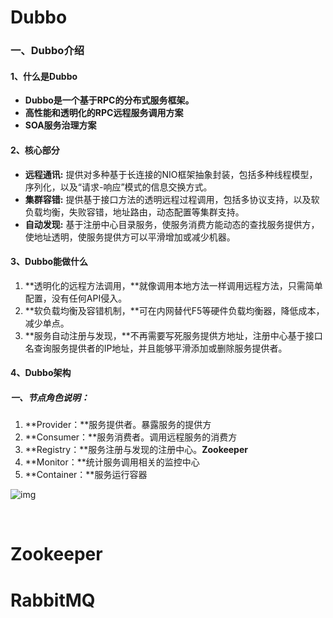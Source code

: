 # 						Dubbo

### 一、Dubbo介绍

#### 1、什么是Dubbo

- **Dubbo是一个基于RPC的分布式服务框架。**
- **高性能和透明化的RPC远程服务调用方案**
- **SOA服务治理方案**

#### 2、核心部分

- **远程通讯:** 提供对多种基于长连接的NIO框架抽象封装，包括多种线程模型，序列化，以及“请求-响应”模式的信息交换方式。
- **集群容错:** 提供基于接口方法的透明远程过程调用，包括多协议支持，以及软负载均衡，失败容错，地址路由，动态配置等集群支持。
- **自动发现:** 基于注册中心目录服务，使服务消费方能动态的查找服务提供方，使地址透明，使服务提供方可以平滑增加或减少机器。	

#### 3、Dubbo能做什么

1. **透明化的远程方法调用，**就像调用本地方法一样调用远程方法，只需简单配置，没有任何API侵入。     
2. **软负载均衡及容错机制，**可在内网替代F5等硬件负载均衡器，降低成本，减少单点。
3. **服务自动注册与发现，**不再需要写死服务提供方地址，注册中心基于接口名查询服务提供者的IP地址，并且能够平滑添加或删除服务提供者。

#### 4、Dubbo架构

##### 	一、**节点角色说明：**

1. **Provider：**服务提供者。暴露服务的提供方
2. **Consumer：**服务消费者。调用远程服务的消费方
3. **Registry：**服务注册与发现的注册中心。**Zookeeper**
4. **Monitor：**统计服务调用相关的监控中心
5. **Container：**服务运行容器

![img](http://img.blog.csdn.net/20131224140734734)

​	





































# 						Zookeeper

# 						RabbitMQ

​						